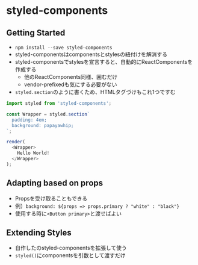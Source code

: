# styled-components

## Getting Started

* `npm install --save styled-components`
* styled-componentsはcomponentsとstylesの紐付けを解消する
* styled-componentsでstylesを宣言すると、自動的にReactComponentsを作成する
  * 他のReactComponents同様、囲むだけ
  * vendor-prefixedも気にする必要がない
* `styled.section`のように書くため、HTMLタグづけもこれ1つですむ

```javascript
import styled from 'styled-components';

const Wrapper = styled.section`
  padding: 4em;
  background: papayawhip;
`;

render(
  <Wrapper>
    Hello World!
  </Wrapper>
);
```

## Adapting based on props

* Propsを受け取ることもできる
* 例）`background: ${props => props.primary ? "white" : "black"}`
* 使用する時に`<Button primary>`と渡せばよい

## Extending Styles

* 自作したのstyled-componentsを拡張して使う
* `styled()`にcomponentsを引数として渡すだけ